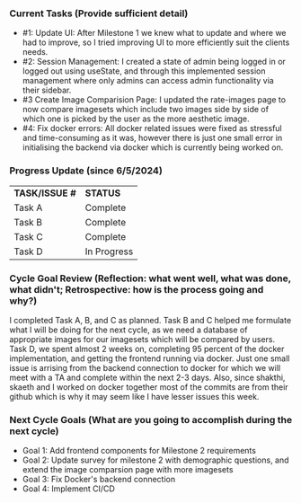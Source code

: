 

### Current Tasks (Provide sufficient detail)
  * #1: Update UI: After Milestone 1 we knew what to update and where we had to improve, so I tried improving UI to more efficiently  suit the clients needs.
  * #2: Session Management: I created a state of admin being logged in or logged out using useState, and through this implemented session management where only admins can access admin functionality via their sidebar.
  * #3 Create Image Comparision Page: I updated the rate-images page to now compare imagesets which include two images side by side of which one is picked by the user as the more aesthetic image.
  * #4: Fix docker errors: All docker related issues were fixed as stressful and time-consuming as it was, however there is just one small error in initialising the backend via docker which is currently being worked on.

### Progress Update (since 6/5/2024) 
<table>
    <tr>
        <td><strong>TASK/ISSUE #</strong>
        </td>
        <td><strong>STATUS</strong>
        </td>
    </tr>
    <tr>
        <!-- Task/Issue # -->
        <td>Task A
        </td>
        <!-- Status -->
        <td>Complete
        </td>
    </tr>
    <tr>
        <!-- Task/Issue # -->
        <td>Task B
        </td>
        <!-- Status -->
        <td>Complete
        </td>
    </tr>
    <tr>
        <!-- Task/Issue # -->
        <td>Task C
        </td>
        <!-- Status -->
        <td>Complete
        </td>
    </tr>
    <tr>
        <!-- Task/Issue # -->
        <td>Task D
        </td>
        <!-- Status -->
        <td>In Progress
        </td>
    </tr>
</table>

### Cycle Goal Review (Reflection: what went well, what was done, what didn't; Retrospective: how is the process going and why?)
I completed Task A, B, and C as planned. Task B and C helped me formulate what I will be doing for the next cycle, as we need a database of appropriate images for our imagesets which will be compared by users. Task D, we spent almost 2 weeks on, completing 95 percent of the docker implementation, and getting the frontend running via docker. Just one small issue is arrising from the backend connection to docker for which we will meet with a TA and complete within the next 2-3 days. Also, since shakthi, skaeth and I worked on docker together most of the commits are from their github which is why it may seem like I have lesser issues this week.
### Next Cycle Goals (What are you going to accomplish during the next cycle)
  * Goal 1: Add frontend components for Milestone 2 requirements
  * Goal 2: Update survey for milestone 2 with demographic questions, and extend the image comparsion page with more imagesets
  * Goal 3: Fix Docker's backend connection
  * Goal 4: Implement CI/CD
  